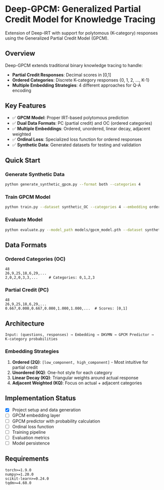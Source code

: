# Deep-GPCM: Generalized Partial Credit Model for Knowledge Tracing

Extension of Deep-IRT with support for polytomous (K-category) responses using the Generalized Partial Credit Model (GPCM).

## Overview

Deep-GPCM extends traditional binary knowledge tracing to handle:
- **Partial Credit Responses**: Decimal scores in [0,1] 
- **Ordered Categories**: Discrete K-category responses {0, 1, 2, ..., K-1}
- **Multiple Embedding Strategies**: 4 different approaches for Q-A encoding

## Key Features

- ✅ **GPCM Model**: Proper IRT-based polytomous prediction
- ✅ **Dual Data Formats**: PC (partial credit) and OC (ordered categories)
- ✅ **Multiple Embeddings**: Ordered, unordered, linear decay, adjacent weighted
- ✅ **Ordinal Loss**: Specialized loss function for ordered responses
- ✅ **Synthetic Data**: Generated datasets for testing and validation

## Quick Start

### Generate Synthetic Data
```bash
python generate_synthetic_gpcm.py --format both --categories 4
```

### Train GPCM Model
```bash
python train.py --dataset synthetic_OC --categories 4 --embedding ordered
```

### Evaluate Model
```bash
python evaluate.py --model_path models/gpcm_model.pth --dataset synthetic_OC
```

## Data Formats

### Ordered Categories (OC)
```
48
26,9,25,18,6,29,...
2,0,2,0,3,3,...     # Categories: 0,1,2,3
```

### Partial Credit (PC)  
```
48
26,9,25,18,6,29,...
0.667,0.000,0.667,0.000,1.000,1.000,...  # Scores: [0,1]
```

## Architecture

```
Input: (questions, responses) → Embedding → DKVMN → GPCM Predictor → K-category probabilities
```

### Embedding Strategies
1. **Ordered (2Q)**: `[low_component, high_component]` - Most intuitive for partial credit
2. **Unordered (KQ)**: One-hot style for each category
3. **Linear Decay (KQ)**: Triangular weights around actual response  
4. **Adjacent Weighted (KQ)**: Focus on actual + adjacent categories

## Implementation Status

- [x] Project setup and data generation
- [ ] GPCM embedding layer  
- [ ] GPCM predictor with probability calculation
- [ ] Ordinal loss function
- [ ] Training pipeline
- [ ] Evaluation metrics
- [ ] Model persistence

## Requirements

```
torch>=1.9.0
numpy>=1.20.0
scikit-learn>=0.24.0
tqdm>=4.60.0
```